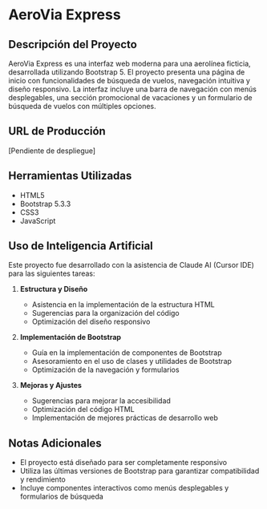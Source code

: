 # AeroVia Express

## Descripción del Proyecto
AeroVia Express es una interfaz web moderna para una aerolínea ficticia, desarrollada utilizando Bootstrap 5. El proyecto presenta una página de inicio con funcionalidades de búsqueda de vuelos, navegación intuitiva y diseño responsivo. La interfaz incluye una barra de navegación con menús desplegables, una sección promocional de vacaciones y un formulario de búsqueda de vuelos con múltiples opciones.

## URL de Producción
[Pendiente de despliegue]

## Herramientas Utilizadas
- HTML5
- Bootstrap 5.3.3
- CSS3
- JavaScript

## Uso de Inteligencia Artificial
Este proyecto fue desarrollado con la asistencia de Claude AI (Cursor IDE) para las siguientes tareas:

1. **Estructura y Diseño**
   - Asistencia en la implementación de la estructura HTML
   - Sugerencias para la organización del código
   - Optimización del diseño responsivo

2. **Implementación de Bootstrap**
   - Guía en la implementación de componentes de Bootstrap
   - Asesoramiento en el uso de clases y utilidades de Bootstrap
   - Optimización de la navegación y formularios

3. **Mejoras y Ajustes**
   - Sugerencias para mejorar la accesibilidad
   - Optimización del código HTML
   - Implementación de mejores prácticas de desarrollo web

## Notas Adicionales
- El proyecto está diseñado para ser completamente responsivo
- Utiliza las últimas versiones de Bootstrap para garantizar compatibilidad y rendimiento
- Incluye componentes interactivos como menús desplegables y formularios de búsqueda 